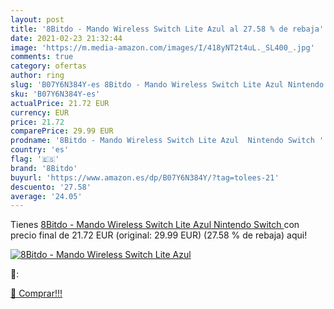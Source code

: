 ```yaml
---
layout: post
title: '8Bitdo - Mando Wireless Switch Lite Azul al 27.58 % de rebaja'
date: 2021-02-23 21:32:44
image: 'https://m.media-amazon.com/images/I/418yNT2t4uL._SL400_.jpg'
comments: true
category: ofertas
author: ring
slug: 'B07Y6N384Y-es 8Bitdo - Mando Wireless Switch Lite Azul Nintendo Switch'
sku: 'B07Y6N384Y-es'
actualPrice: 21.72 EUR
currency: EUR
price: 21.72
comparePrice: 29.99 EUR
prodname: '8Bitdo - Mando Wireless Switch Lite Azul  Nintendo Switch '
country: 'es'
flag: '🇪🇸'
brand: '8Bitdo'
buyurl: 'https://www.amazon.es/dp/B07Y6N384Y/?tag=tolees-21'
descuento: '27.58'
average: '24.05'
---
```


Tienes [8Bitdo - Mando Wireless Switch Lite Azul  Nintendo Switch ](https://www.amazon.es/dp/B07Y6N384Y/?tag=tolees-21) con precio final de  21.72 EUR (original: 29.99 EUR) (27.58 %  de rebaja) aqui!

[![8Bitdo - Mando Wireless Switch Lite Azul](https://m.media-amazon.com/images/I/418yNT2t4uL._SL400_.jpg)](https://www.amazon.es/dp/B07Y6N384Y/?tag=tolees-21)

🔎:


[🛒 Comprar!!!](https://www.amazon.es/dp/B07Y6N384Y/?tag=tolees-21)
